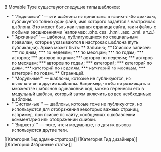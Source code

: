 В Movable Type существуют следущие типы шаблонов:

* '''Индексные''' — эти шаблоны не привязаны к каким-либо архивам, публикуется только _один_ файл, имя которого задаётся в настройках шаблона. Это может быть как главная страница сайта, так и файлы с любыми расширениями (например: .php, css, .html, .asp, .xml, и т.д.)
* '''Архивные''' — шаблоны, публикующиеся по специальным правилам, которые указываются в настроках шаблона (путь публикации). Архив может быть:
** Записью;
** Списком записей:
*** по дням;
*** по неделям;
*** по месяцам;
*** по годам;
*** авторов;
*** авторов по дням;
*** авторов по неделям;
*** авторов по месяцам;
*** авторов по годам;
*** категорий;
*** категорий по дням;
*** категорий по неделям;
*** категорий по месяцам;
*** категорий по годам.
** Страницей.
* '''Модульные''' — шаблоны, которые не публикуются, но включаются в другие шаблоны. Например, чтобы не размещать в множестве шаблонов одинаковый код, можно перенести его в модульный шаблон, который затем включить во все необходимые шаблоны.
* '''Системные''' — шаблоны, которые тоже не публикуются, но используются для отображения некоторых важных страниц, например, при поиске по сайту, сообщениях о добавлении комментария или отображении ошибки.
* '''Виджеты''' — тоже, что и модульные, но для их вызова используются другие теги.

[[Категория:Гид администратора]]
[[Категория:Гид дизайнера]]
[[Категория:Избранные статьи]]

